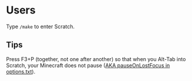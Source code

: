 # Users

Type `/make` to enter Scratch.

## Tips

Press F3+P (together, not one after another) so that when you Alt-Tab into Scratch, your Minecraft does not pause
([AKA pauseOnLostFocus in options.txt](https://minecraft.gamepedia.com/Options.txt)).
